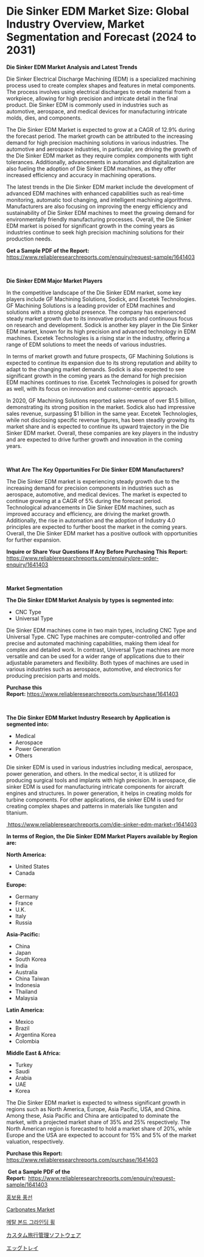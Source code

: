 <p><h1>Die Sinker EDM Market Size: Global Industry Overview, Market Segmentation and Forecast (2024 to 2031)</h1></p><p><strong>Die Sinker EDM Market Analysis and Latest Trends</strong></p>
<p><p>Die Sinker Electrical Discharge Machining (EDM) is a specialized machining process used to create complex shapes and features in metal components. The process involves using electrical discharges to erode material from a workpiece, allowing for high precision and intricate detail in the final product. Die Sinker EDM is commonly used in industries such as automotive, aerospace, and medical devices for manufacturing intricate molds, dies, and components.</p><p>The Die Sinker EDM Market is expected to grow at a CAGR of 12.9% during the forecast period. The market growth can be attributed to the increasing demand for high precision machining solutions in various industries. The automotive and aerospace industries, in particular, are driving the growth of the Die Sinker EDM market as they require complex components with tight tolerances. Additionally, advancements in automation and digitalization are also fueling the adoption of Die Sinker EDM machines, as they offer increased efficiency and accuracy in machining operations.</p><p>The latest trends in the Die Sinker EDM market include the development of advanced EDM machines with enhanced capabilities such as real-time monitoring, automatic tool changing, and intelligent machining algorithms. Manufacturers are also focusing on improving the energy efficiency and sustainability of Die Sinker EDM machines to meet the growing demand for environmentally friendly manufacturing processes. Overall, the Die Sinker EDM market is poised for significant growth in the coming years as industries continue to seek high precision machining solutions for their production needs.</p></p>
<p><strong>Get a Sample PDF of the Report:&nbsp;</strong> <a href="https://www.reliableresearchreports.com/enquiry/request-sample/1641403">https://www.reliableresearchreports.com/enquiry/request-sample/1641403</a></p>
<p>&nbsp;</p>
<p><strong>Die Sinker EDM Major Market Players</strong></p>
<p><p>In the competitive landscape of the Die Sinker EDM market, some key players include GF Machining Solutions, Sodick, and Excetek Technologies. GF Machining Solutions is a leading provider of EDM machines and solutions with a strong global presence. The company has experienced steady market growth due to its innovative products and continuous focus on research and development. Sodick is another key player in the Die Sinker EDM market, known for its high precision and advanced technology in EDM machines. Excetek Technologies is a rising star in the industry, offering a range of EDM solutions to meet the needs of various industries.</p><p>In terms of market growth and future prospects, GF Machining Solutions is expected to continue its expansion due to its strong reputation and ability to adapt to the changing market demands. Sodick is also expected to see significant growth in the coming years as the demand for high precision EDM machines continues to rise. Excetek Technologies is poised for growth as well, with its focus on innovation and customer-centric approach.</p><p>In 2020, GF Machining Solutions reported sales revenue of over $1.5 billion, demonstrating its strong position in the market. Sodick also had impressive sales revenue, surpassing $1 billion in the same year. Excetek Technologies, while not disclosing specific revenue figures, has been steadily growing its market share and is expected to continue its upward trajectory in the Die Sinker EDM market. Overall, these companies are key players in the industry and are expected to drive further growth and innovation in the coming years.</p></p>
<p>&nbsp;</p>
<p><strong>What Are The Key Opportunities For Die Sinker EDM Manufacturers?</strong></p>
<p><p>The Die Sinker EDM market is experiencing steady growth due to the increasing demand for precision components in industries such as aerospace, automotive, and medical devices. The market is expected to continue growing at a CAGR of 5% during the forecast period. Technological advancements in Die Sinker EDM machines, such as improved accuracy and efficiency, are driving the market growth. Additionally, the rise in automation and the adoption of Industry 4.0 principles are expected to further boost the market in the coming years. Overall, the Die Sinker EDM market has a positive outlook with opportunities for further expansion.</p></p>
<p><strong>Inquire or Share Your Questions If Any Before Purchasing This Report:</strong> <a href="https://www.reliableresearchreports.com/enquiry/pre-order-enquiry/1641403">https://www.reliableresearchreports.com/enquiry/pre-order-enquiry/1641403</a></p>
<p>&nbsp;</p>
<p><strong>Market Segmentation</strong></p>
<p><strong>The Die Sinker EDM Market Analysis by types is segmented into:</strong></p>
<p><ul><li>CNC Type</li><li>Universal Type</li></ul></p>
<p><p>Die Sinker EDM machines come in two main types, including CNC Type and Universal Type. CNC Type machines are computer-controlled and offer precise and automated machining capabilities, making them ideal for complex and detailed work. In contrast, Universal Type machines are more versatile and can be used for a wider range of applications due to their adjustable parameters and flexibility. Both types of machines are used in various industries such as aerospace, automotive, and electronics for producing precision parts and molds.</p></p>
<p><strong>Purchase this Report:&nbsp;</strong><a href="https://www.reliableresearchreports.com/purchase/1641403">https://www.reliableresearchreports.com/purchase/1641403</a></p>
<p>&nbsp;</p>
<p><strong>The Die Sinker EDM Market Industry Research by Application is segmented into:</strong></p>
<p><ul><li>Medical</li><li>Aerospace</li><li>Power Generation</li><li>Others</li></ul></p>
<p><p>Die sinker EDM is used in various industries including medical, aerospace, power generation, and others. In the medical sector, it is utilized for producing surgical tools and implants with high precision. In aerospace, die sinker EDM is used for manufacturing intricate components for aircraft engines and structures. In power generation, it helps in creating molds for turbine components. For other applications, die sinker EDM is used for creating complex shapes and patterns in materials like tungsten and titanium.</p></p>
<p><a href="https://www.reliableresearchreports.com/die-sinker-edm-market-r1641403">&nbsp;https://www.reliableresearchreports.com/die-sinker-edm-market-r1641403</a></p>
<p><strong>In terms of Region, the Die Sinker EDM Market Players available by Region are:</strong></p>
<p>
    <p> <strong> North America: </strong>
        <ul>
            <li>United States</li>
            <li>Canada</li>
        </ul>
        </p> 
    <p> <strong> Europe: </strong>
        <ul>
            <li>Germany</li>
            <li>France</li>
            <li>U.K.</li>
            <li>Italy</li>
            <li>Russia</li>
        </ul>
        </p> 
    <p> <strong> Asia-Pacific: </strong>
        <ul>
            <li>China</li>
            <li>Japan</li>
            <li>South Korea</li>
            <li>India</li>
            <li>Australia</li>
            <li>China Taiwan</li>
            <li>Indonesia</li>
            <li>Thailand</li>
            <li>Malaysia</li>
        </ul>
        </p> 
    <p> <strong> Latin America: </strong>
        <ul>
            <li>Mexico</li>
            <li>Brazil</li>
            <li>Argentina Korea</li>
            <li>Colombia</li>
        </ul>
        </p> 
    <p> <strong> Middle East & Africa: </strong>
        <ul>
            <li>Turkey</li>
            <li>Saudi</li>
            <li>Arabia</li>
            <li>UAE</li>
            <li>Korea</li>
        </ul>
    </p>
    </p>
<p><p>The Die Sinker EDM market is expected to witness significant growth in regions such as North America, Europe, Asia Pacific, USA, and China. Among these, Asia Pacific and China are anticipated to dominate the market, with a projected market share of 35% and 25% respectively. The North American region is forecasted to hold a market share of 20%, while Europe and the USA are expected to account for 15% and 5% of the market valuation, respectively.</p></p>
<p><strong>Purchase this Report: </strong><a href="https://www.reliableresearchreports.com/purchase/1641403">https://www.reliableresearchreports.com/purchase/1641403</a></p>
<p>&nbsp;<strong>Get a Sample PDF of the Report:&nbsp;&nbsp;</strong><a href="https://www.reliableresearchreports.com/enquiry/request-sample/1641403">https://www.reliableresearchreports.com/enquiry/request-sample/1641403</a></p>
<p><strong></strong></p>
<p><p><a href="https://medium.com/@maryamwill/%ED%94%84%EB%A1%9C%EB%AA%A8%EC%85%98-%EC%9D%B8%ED%94%8C%EB%A0%88%EC%9D%B4%ED%84%B0%EB%B8%94-%EC%8B%9C%EC%9E%A5-2031%EB%85%84%EA%B9%8C%EC%A7%80%EC%9D%98-%ED%8A%B8%EB%A0%8C%EB%93%9C-%EC%98%88%EC%B8%A1-%EB%B0%8F-%EA%B2%BD%EC%9F%81-%EB%B6%84%EC%84%9D-4ab9aaa7073e">홍보용 풍선</a></p><p><a href="https://issuu.com/reportprime-2/docs/carbonates-market-size-2030.pptx">Carbonates Market</a></p><p><a href="https://medium.com/@gladycecarter2022/%EA%B8%88%EC%86%8D-%EA%B2%B0%ED%95%A9-%EA%B7%B8%EB%9D%BC%EC%9D%B8%EB%94%A9-%ED%9C%A0-%EC%8B%9C%EC%9E%A5-%EC%A1%B0%EC%82%AC-%EB%B3%B4%EA%B3%A0%EC%84%9C-2024%EB%85%84%EB%B6%80%ED%84%B0-2031%EB%85%84%EA%B9%8C%EC%A7%80%EC%9D%98-%EC%97%AD%EC%82%AC-%EB%B0%8F-%EC%98%88%EC%B8%A1-513cd1d3b289">메탈 본드 그라인딩 휠</a></p><p><a href="https://github.com/luffiazaza/Market-Research-Report-List-1/blob/main/573024937158.md">カスタム旅行管理ソフトウェア</a></p><p><a href="https://github.com/avbqbctihcbe2/Market-Research-Report-List-1/blob/main/761695137157.md">エッグトレイ</a></p></p>